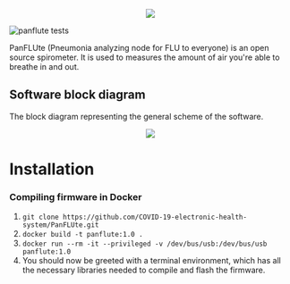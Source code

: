 <div>
<p align=center> 
  <img src="https://imgur.com/P6kJoAm.png"/>
</p> 
</div>

![panflute tests](https://github.com/COVID-19-electronic-health-system/PanFLUte/workflows/panflute%20tests/badge.svg)

PanFLUte (Pneumonia analyzing node for FLU to everyone) is an open source spirometer.
It is used to measures the amount of air you're able to breathe in and out.

## Software block diagram
The block diagram representing the general scheme of the software.
<p align=center> 
  <img src="https://imgur.com/klRlwUa.png"/>
</p> 

# Installation 
### Compiling firmware in Docker
1. ```git clone https://github.com/COVID-19-electronic-health-system/PanFLUte.git```
2. ```docker build -t panflute:1.0 .```
3. ```docker run --rm -it --privileged -v /dev/bus/usb:/dev/bus/usb panflute:1.0```
4. You should now be greeted with a terminal environment, which has all the necessary libraries needed to compile and flash the firmware.
